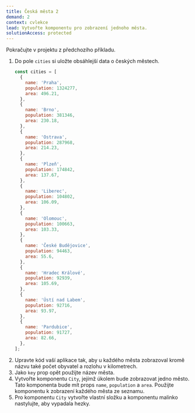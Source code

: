 ```yaml
---
title: Česká města 2
demand: 2
context: cvlekce
lead: Vytvořte komponentu pro zobrazení jednoho města.
solutionAccess: protected
---
```


Pokračujte v projektu z předchozího příkladu.

1.  Do pole `cities` si uložte obsáhlejší data o českých městech.
    ```js
    const cities = [
      {
        name: 'Praha',
        population: 1324277,
        area: 496.21,
      },
      {
        name: 'Brno',
        population: 381346,
        area: 230.18,
      },
      {
        name: 'Ostrava',
        population: 287968,
        area: 214.23,
      },
      {
        name: 'Plzeň',
        population: 174842,
        area: 137.67,
      },
      {
        name: 'Liberec',
        population: 104802,
        area: 106.09,
      },
      {
        name: 'Olomouc',
        population: 100663,
        area: 103.33,
      },
      {
        name: 'České Budějovice',
        population: 94463,
        area: 55.6,
      },
      {
        name: 'Hradec Králové',
        population: 92939,
        area: 105.69,
      },
      {
        name: 'Ústí nad Labem',
        population: 92716,
        area: 93.97,
      },
      {
        name: 'Pardubice',
        population: 91727,
        area: 82.66,
      },
    ];
    ```
1.  Upravte kód vaší aplikace tak, aby u každého města zobrazoval kromě názvu také počet obyvatel a rozlohu v kilometrech.
1.  Jako `key` prop opět použijte název města.
1.  Vytvořte komponentu `City`, jejímž úkolem bude zobrazovat jedno město. Tato komponenta bude mít props `name`, `population` a `area`. Použijte komponentu k zobrazení každého města ze seznamu.
1.  Pro komponentu `City` vytvořte vlastní složku a komponentu malinko nastylujte, aby vypadala hezky.

<!-- :::solution

hlavní index.jsx

```jsx
import React from 'react';
import { createRoot } from 'react-dom/client';
import { City } from './City';
import './style.css';

const cities = [
  {
    name: 'Praha',
    population: 1324277,
    area: 496.21,
  },
  {
    name: 'Brno',
    population: 381346,
    area: 230.18,
  },
  {
    name: 'Ostrava',
    population: 287968,
    area: 214.23,
  },
  {
    name: 'Plzeň',
    population: 174842,
    area: 137.67,
  },
  {
    name: 'Liberec',
    population: 104802,
    area: 106.09,
  },
  {
    name: 'Olomouc',
    population: 100663,
    area: 103.33,
  },
  {
    name: 'České Budějovice',
    population: 94463,
    area: 55.6,
  },
  {
    name: 'Hradec Králové',
    population: 92939,
    area: 105.69,
  },
  {
    name: 'Ústí nad Labem',
    population: 92716,
    area: 93.97,
  },
  {
    name: 'Pardubice',
    population: 91727,
    area: 82.66,
  },
];

const App = () => (
  <div className="container">
    <div className="cities">
      {cities.map((city) => (
        <City
          key={city.name}
          name={city.name}
          population={city.population}
          area={city.area}
        />
      ))}
    </div>
  </div>
);

createRoot(document.querySelector('#app')).render(<App />);
```

City/index.jsx

```jsx
import React from 'react';

export const City = ({ name, population, area }) => (
  <div className="city">
    <h2>{name}</h2>
    <p>Počet obyvatel: {population}</p>
    <p>
      Rozloha: {area} km<sup>2</sup>
    </p>
  </div>
);
```

::: -->
